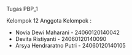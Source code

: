 Tugas PBP_1

Kelompok 12
Anggota Kelompok :
- Novia Dewi Maharani - 24060120140042
- Devita Ristiyanti - 24060120140090
- Arsya Hendraratno Putri - 24060120140105
